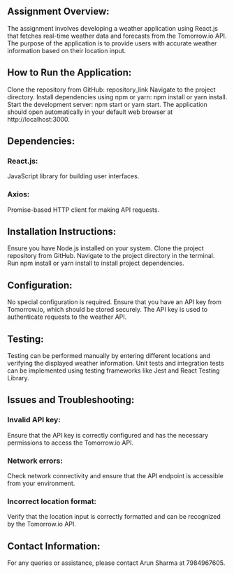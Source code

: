 ## Assignment Overview:
The assignment involves developing a weather application using React.js that fetches real-time weather data and forecasts from the Tomorrow.io API. The purpose of the application is to provide users with accurate weather information based on their location input.

## How to Run the Application:
Clone the repository from GitHub: repository_link
Navigate to the project directory.
Install dependencies using npm or yarn: npm install or yarn install.
Start the development server: npm start or yarn start.
The application should open automatically in your default web browser at http://localhost:3000.


## Dependencies:
### React.js:
JavaScript library for building user interfaces.
### Axios: 
Promise-based HTTP client for making API requests.


## Installation Instructions:
Ensure you have Node.js installed on your system.
Clone the project repository from GitHub.
Navigate to the project directory in the terminal.
Run npm install or yarn install to install project dependencies.

## Configuration:
No special configuration is required. Ensure that you have an API key from Tomorrow.io, which should be stored securely. The API key is used to authenticate requests to the weather API.

## Testing:
Testing can be performed manually by entering different locations and verifying the displayed weather information. Unit tests and integration tests can be implemented using testing frameworks like Jest and React Testing Library.

## Issues and Troubleshooting:
### Invalid API key: 
Ensure that the API key is correctly configured and has the necessary permissions to access the Tomorrow.io API.
### Network errors: 
Check network connectivity and ensure that the API endpoint is accessible from your environment.
### Incorrect location format:
Verify that the location input is correctly formatted and can be recognized by the Tomorrow.io API.

## Contact Information:
For any queries or assistance, please contact Arun Sharma at 7984967605.
